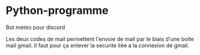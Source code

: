 # Python-programme

Bot meteo pour discord

Les deux codes de mail permettent l'envoie de mail par le biais d'une boite mail gmail. Il faut pour ça enlever la securite liée a la connexion de gmail.
